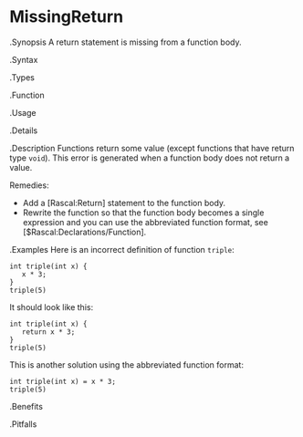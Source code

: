 # MissingReturn

.Synopsis
A return statement is missing from a function body.

.Syntax

.Types

.Function
       
.Usage

.Details

.Description
Functions return some value (except functions that have return type `void`).
This error is generated when a function body does not return a value.

Remedies:

*  Add a [Rascal:Return] statement to the function body.
*  Rewrite the function so that the function body becomes a single expression and you can use the abbreviated function format, see [$Rascal:Declarations/Function].

.Examples
Here is an incorrect definition of function `triple`:
```rascal-shell,error
int triple(int x) {
   x * 3;
}
triple(5)
```
It should look like this:
```rascal-shell
int triple(int x) {
   return x * 3;
}
triple(5)
```
This is another solution using the abbreviated function format:
```rascal-shell
int triple(int x) = x * 3;
triple(5)
```

.Benefits

.Pitfalls

